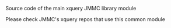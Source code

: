 Source code of the main xquery JMMC library module

Please check JMMC's xquery repos that use this common module
